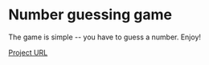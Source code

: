 # Number guessing game

The game is simple -- you have to guess a number. Enjoy!

[Project URL](https://roadmap.sh/projects/number-guessing-game)

